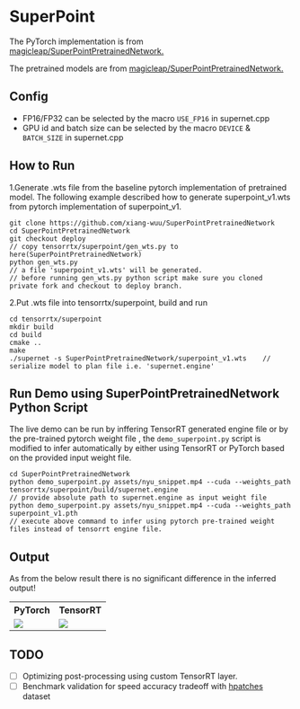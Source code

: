 # SuperPoint

The PyTorch implementation is from [magicleap/SuperPointPretrainedNetwork.](https://github.com/magicleap/SuperPointPretrainedNetwork)

The pretrained models are from [magicleap/SuperPointPretrainedNetwork.](https://github.com/magicleap/SuperPointPretrainedNetwork)


## Config

- FP16/FP32 can be selected by the macro `USE_FP16` in supernet.cpp
- GPU id and batch size can be selected by the macro `DEVICE` & `BATCH_SIZE` in supernet.cpp


## How to Run
1.Generate .wts file from the baseline pytorch implementation of pretrained model. The following example described how to generate superpoint_v1.wts from pytorch implementation of superpoint_v1. 
```
git clone https://github.com/xiang-wuu/SuperPointPretrainedNetwork
cd SuperPointPretrainedNetwork
git checkout deploy
// copy tensorrtx/superpoint/gen_wts.py to here(SuperPointPretrainedNetwork)
python gen_wts.py
// a file 'superpoint_v1.wts' will be generated.
// before running gen_wts.py python script make sure you cloned private fork and checkout to deploy branch.
```

2.Put .wts file into tensorrtx/superpoint, build and run
```
cd tensorrtx/superpoint
mkdir build
cd build
cmake ..
make
./supernet -s SuperPointPretrainedNetwork/superpoint_v1.wts    // serialize model to plan file i.e. 'supernet.engine'
```

## Run Demo using SuperPointPretrainedNetwork Python Script
The live demo can be run by inffering TensorRT generated engine file or by the pre-trained pytorch weight file , the `demo_superpoint.py` script is modified to infer automatically by either using TensorRT or PyTorch based on the provided input weight file.
```
cd SuperPointPretrainedNetwork
python demo_superpoint.py assets/nyu_snippet.mp4 --cuda --weights_path tensorrtx/superpoint/build/supernet.engine
// provide absolute path to supernet.engine as input weight file 
python demo_superpoint.py assets/nyu_snippet.mp4 --cuda --weights_path superpoint_v1.pth
// execute above command to infer using pytorch pre-trained weight files instead of tensorrt engine file.
```

## Output
As from the below result there is no significant difference in the inferred output!
<table>
<th>
PyTorch
</th>
<th>
TensorRT
</th>
<tr>
<td>
<img src="https://user-images.githubusercontent.com/107029401/177322379-2782ca66-bcac-4cf6-b6d3-e1b4d4a8e171.gif"/>
</td>
<td>
<img src="https://user-images.githubusercontent.com/107029401/177322387-c945b903-f233-4a43-bfd3-530c46f4f4db.gif"/>
</td>
</tr>
</table>

## TODO
- [ ] Optimizing post-processing using custom TensorRT layer.
- [ ] Benchmark validation for speed accuracy tradeoff with [hpatches](https://github.com/hpatches/hpatches-benchmark) dataset
